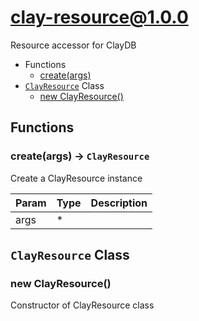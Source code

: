 # clay-resource@1.0.0

Resource accessor for ClayDB

+ Functions
  + [create(args)](#clay-resource-function-create)
+ [`ClayResource`](#clay-resource-classes) Class
  + [new ClayResource()](#clay-resource-classes-clay-resource-constructor)

## Functions

<a class='md-heading-link' name="clay-resource-function-create" ></a>

### create(args) -> `ClayResource`

Create a ClayResource instance

| Param | Type | Description |
| ----- | --- | -------- |
| args | * |  |



<a class='md-heading-link' name="clay-resource-classes"></a>

## `ClayResource` Class






<a class='md-heading-link' name="clay-resource-classes-clay-resource-constructor" ></a>

### new ClayResource()

Constructor of ClayResource class





